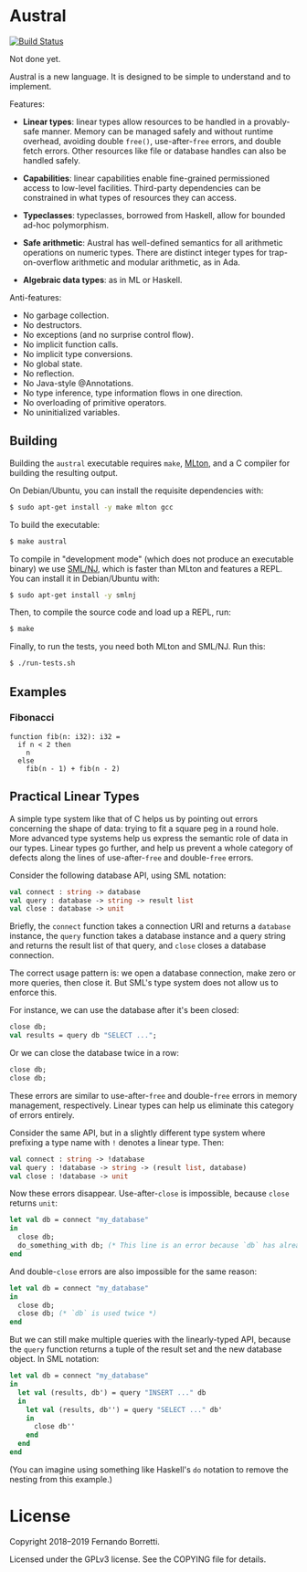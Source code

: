 # Austral

[![Build Status](https://travis-ci.com/austral/austral.svg?branch=master)](https://travis-ci.com/austral/austral)

Not done yet.

Austral is a new language. It is designed to be simple to understand and to
implement.

Features:

- **Linear types**: linear types allow resources to be handled in a
  provably-safe manner. Memory can be managed safely and without runtime
  overhead, avoiding double `free()`, use-after-`free` errors, and double fetch
  errors. Other resources like file or database handles can also be handled
  safely.

- **Capabilities**: linear capabilities enable fine-grained permissioned access
  to low-level facilities. Third-party dependencies can be constrained in what
  types of resources they can access.

- **Typeclasses**: typeclasses, borrowed from Haskell, allow for bounded ad-hoc
  polymorphism.

- **Safe arithmetic**: Austral has well-defined semantics for all arithmetic
  operations on numeric types. There are distinct integer types for
  trap-on-overflow arithmetic and modular arithmetic, as in Ada.

- **Algebraic data types**: as in ML or Haskell.

Anti-features:

- No garbage collection.
- No destructors.
- No exceptions (and no surprise control flow).
- No implicit function calls.
- No implicit type conversions.
- No global state.
- No reflection.
- No Java-style @Annotations.
- No type inference, type information flows in one direction.
- No overloading of primitive operators.
- No uninitialized variables.

## Building

Building the `austral` executable requires `make`, [MLton][mlton], and a C
compiler for building the resulting output.

On Debian/Ubuntu, you can install the requisite dependencies with:

```bash
$ sudo apt-get install -y make mlton gcc
```

To build the executable:

```bash
$ make austral
```

To compile in "development mode" (which does not produce an executable binary)
we use [SML/NJ][smlnj], which is faster than MLton and features a REPL. You can
install it in Debian/Ubuntu with:

```bash
$ sudo apt-get install -y smlnj
```

Then, to compile the source code and load up a REPL, run:

```bash
$ make
```

Finally, to run the tests, you need both MLton and SML/NJ. Run this:

```bash
$ ./run-tests.sh
```

## Examples

### Fibonacci

```
function fib(n: i32): i32 =
  if n < 2 then
    n
  else
    fib(n - 1) + fib(n - 2)
```

## Practical Linear Types

A simple type system like that of C helps us by pointing out errors concerning
the shape of data: trying to fit a square peg in a round hole. More advanced
type systems help us express the semantic role of data in our types. Linear
types go further, and help us prevent a whole category of defects along the
lines of use-after-`free` and double-`free` errors.

Consider the following database API, using SML notation:

```sml
val connect : string -> database
val query : database -> string -> result list
val close : database -> unit
```

Briefly, the `connect` function takes a connection URI and returns a `database`
instance, the `query` function takes a database instance and a query string and
returns the result list of that query, and `close` closes a database connection.

The correct usage pattern is: we open a database connection, make zero or more
queries, then close it. But SML's type system does not allow us to enforce this.

For instance, we can use the database after it's been closed:

```sml
close db;
val results = query db "SELECT ...";
```

Or we can close the database twice in a row:

```sml
close db;
close db;
```

These errors are similar to use-after-`free` and double-`free` errors in memory
management, respectively. Linear types can help us eliminate this category of
errors entirely.

Consider the same API, but in a slightly different type system where prefixing a
type name with `!` denotes a linear type. Then:

```sml
val connect : string -> !database
val query : !database -> string -> (result list, database)
val close : !database -> unit
```

Now these errors disappear. Use-after-`close` is impossible, because `close`
returns `unit`:

```sml
let val db = connect "my_database"
in
  close db;
  do_something_with db; (* This line is an error because `db` has already been used in the line above *)
end
```

And double-`close` errors are also impossible for the same reason:

```sml
let val db = connect "my_database"
in
  close db;
  close db; (* `db` is used twice *)
end
```

But we can still make multiple queries with the linearly-typed API, because the
`query` function returns a tuple of the result set and the new database
object. In SML notation:

```sml
let val db = connect "my_database"
in
  let val (results, db') = query "INSERT ..." db
  in
    let val (results, db'') = query "SELECT ..." db'
    in
      close db''
    end
  end
end
```

(You can imagine using something like Haskell's `do` notation to remove the
nesting from this example.)

# License

Copyright 2018–2019 Fernando Borretti.

Licensed under the GPLv3 license. See the COPYING file for details.

[mlton]: http://www.mlton.org/
[smlnj]: https://www.smlnj.org/
